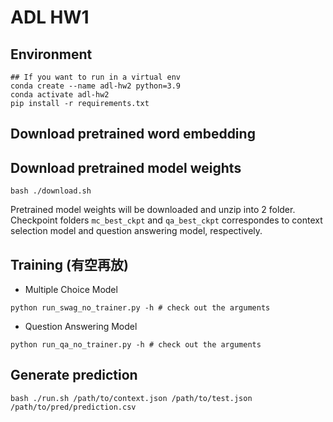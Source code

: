 # ADL HW1

## Environment
```shell
## If you want to run in a virtual env
conda create --name adl-hw2 python=3.9
conda activate adl-hw2
pip install -r requirements.txt
```

## Download pretrained word embedding


## Download pretrained model weights
```
bash ./download.sh 
```
Pretrained model weights will be downloaded and unzip into 2 folder.<br>
Checkpoint folders `mc_best_ckpt` and `qa_best_ckpt` correspondes to context selection model and question answering model, respectively.


## Training (有空再放)
- Multiple Choice Model
```shell
python run_swag_no_trainer.py -h # check out the arguments
```
- Question Answering Model
```shell
python run_qa_no_trainer.py -h # check out the arguments
```

## Generate prediction
```shell
bash ./run.sh /path/to/context.json /path/to/test.json  /path/to/pred/prediction.csv
```
